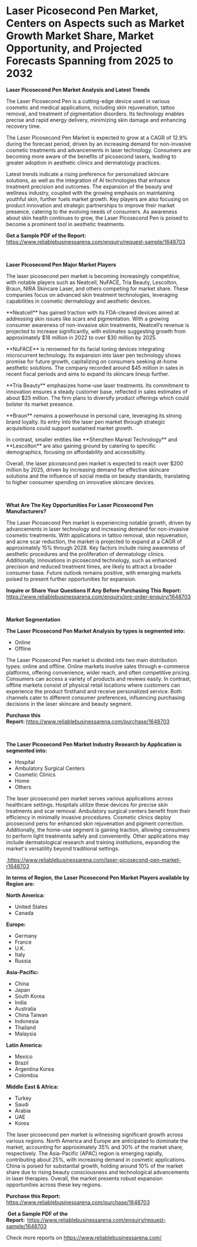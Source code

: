 <p><h1>Laser Picosecond Pen Market, Centers on Aspects such as Market Growth Market Share, Market Opportunity, and Projected Forecasts Spanning from 2025 to 2032</h1></p><p><strong>Laser Picosecond Pen Market Analysis and Latest Trends</strong></p>
<p><p>The Laser Picosecond Pen is a cutting-edge device used in various cosmetic and medical applications, including skin rejuvenation, tattoo removal, and treatment of pigmentation disorders. Its technology enables precise and rapid energy delivery, minimizing skin damage and enhancing recovery time.</p><p>The Laser Picosecond Pen Market is expected to grow at a CAGR of 12.9% during the forecast period, driven by an increasing demand for non-invasive cosmetic treatments and advancements in laser technology. Consumers are becoming more aware of the benefits of picosecond lasers, leading to greater adoption in aesthetic clinics and dermatology practices.</p><p>Latest trends indicate a rising preference for personalized skincare solutions, as well as the integration of AI technologies that enhance treatment precision and outcomes. The expansion of the beauty and wellness industry, coupled with the growing emphasis on maintaining youthful skin, further fuels market growth. Key players are also focusing on product innovation and strategic partnerships to improve their market presence, catering to the evolving needs of consumers. As awareness about skin health continues to grow, the Laser Picosecond Pen is poised to become a prominent tool in aesthetic treatments.</p></p>
<p><strong>Get a Sample PDF of the Report:&nbsp;</strong> <a href="https://www.reliablebusinessarena.com/enquiry/request-sample/1648703?utm_campaign=3009&utm_medium=2&utm_source=Github&utm_content=ia&utm_term=03032025&utm_id=laser-picosecond-pen">https://www.reliablebusinessarena.com/enquiry/request-sample/1648703</a></p>
<p>&nbsp;</p>
<p><strong>Laser Picosecond Pen Major Market Players</strong></p>
<p><p>The laser picosecond pen market is becoming increasingly competitive, with notable players such as Neatcell, NuFACE, Tria Beauty, Lescolton, Braun, NIRA Skincare Laser, and others competing for market share. These companies focus on advanced skin treatment technologies, leveraging capabilities in cosmetic dermatology and aesthetic devices.</p><p>**Neatcell** has gained traction with its FDA-cleared devices aimed at addressing skin issues like scars and pigmentation. With a growing consumer awareness of non-invasive skin treatments, Neatcell’s revenue is projected to increase significantly, with estimates suggesting growth from approximately $18 million in 2022 to over $30 million by 2025.</p><p>**NuFACE** is renowned for its facial toning devices integrating microcurrent technology. Its expansion into laser pen technology shows promise for future growth, capitalizing on consumers seeking at-home aesthetic solutions. The company recorded around $45 million in sales in recent fiscal periods and aims to expand its skincare lineup further.</p><p>**Tria Beauty** emphasizes home-use laser treatments. Its commitment to innovation ensures a steady customer base, reflected in sales estimates of about $25 million. The firm plans to diversify product offerings which could bolster its market presence.</p><p>**Braun** remains a powerhouse in personal care, leveraging its strong brand loyalty. Its entry into the laser pen market through strategic acquisitions could support sustained market growth.</p><p>In contrast, smaller entities like **Shenzhen Mareal Technology** and **Lescolton** are also gaining ground by catering to specific demographics, focusing on affordability and accessibility.</p><p>Overall, the laser picosecond pen market is expected to reach over $200 million by 2025, driven by increasing demand for effective skincare solutions and the influence of social media on beauty standards, translating to higher consumer spending on innovative skincare devices.</p></p>
<p>&nbsp;</p>
<p><strong>What Are The Key Opportunities For Laser Picosecond Pen Manufacturers?</strong></p>
<p><p>The Laser Picosecond Pen market is experiencing notable growth, driven by advancements in laser technology and increasing demand for non-invasive cosmetic treatments. With applications in tattoo removal, skin rejuvenation, and acne scar reduction, the market is projected to expand at a CAGR of approximately 15% through 2028. Key factors include rising awareness of aesthetic procedures and the proliferation of dermatology clinics. Additionally, innovations in picosecond technology, such as enhanced precision and reduced treatment times, are likely to attract a broader consumer base. Future outlook remains positive, with emerging markets poised to present further opportunities for expansion.</p></p>
<p><strong>Inquire or Share Your Questions If Any Before Purchasing This Report:</strong> <a href="https://www.reliablebusinessarena.com/enquiry/pre-order-enquiry/1648703?utm_campaign=3009&utm_medium=2&utm_source=Github&utm_content=ia&utm_term=03032025&utm_id=laser-picosecond-pen">https://www.reliablebusinessarena.com/enquiry/pre-order-enquiry/1648703</a></p>
<p>&nbsp;</p>
<p><strong>Market Segmentation</strong></p>
<p><strong>The Laser Picosecond Pen Market Analysis by types is segmented into:</strong></p>
<p><ul><li>Online</li><li>Offline</li></ul></p>
<p><p>The Laser Picosecond Pen market is divided into two main distribution types: online and offline. Online markets involve sales through e-commerce platforms, offering convenience, wider reach, and often competitive pricing. Consumers can access a variety of products and reviews easily. In contrast, offline markets consist of physical retail locations where customers can experience the product firsthand and receive personalized service. Both channels cater to different consumer preferences, influencing purchasing decisions in the laser skincare and beauty segment.</p></p>
<p><strong>Purchase this Report:&nbsp;</strong><a href="https://www.reliablebusinessarena.com/purchase/1648703?utm_campaign=3009&utm_medium=2&utm_source=Github&utm_content=ia&utm_term=03032025&utm_id=laser-picosecond-pen">https://www.reliablebusinessarena.com/purchase/1648703</a></p>
<p>&nbsp;</p>
<p><strong>The Laser Picosecond Pen Market Industry Research by Application is segmented into:</strong></p>
<p><ul><li>Hospital</li><li>Ambulatory Surgical Centers</li><li>Cosmetic Clinics</li><li>Home</li><li>Others</li></ul></p>
<p><p>The laser picosecond pen market serves various applications across healthcare settings. Hospitals utilize these devices for precise skin treatments and scar removal. Ambulatory surgical centers benefit from their efficiency in minimally invasive procedures. Cosmetic clinics deploy picosecond pens for enhanced skin rejuvenation and pigment correction. Additionally, the home-use segment is gaining traction, allowing consumers to perform light treatments safely and conveniently. Other applications may include dermatological research and training institutions, expanding the market's versatility beyond traditional settings.</p></p>
<p><a href="https://www.reliablebusinessarena.com/laser-picosecond-pen-market-r1648703?utm_campaign=3009&utm_medium=2&utm_source=Github&utm_content=ia&utm_term=03032025&utm_id=laser-picosecond-pen">&nbsp;https://www.reliablebusinessarena.com/laser-picosecond-pen-market-r1648703</a></p>
<p><strong>In terms of Region, the Laser Picosecond Pen Market Players available by Region are:</strong></p>
<p>
    <p> <strong> North America: </strong>
        <ul>
            <li>United States</li>
            <li>Canada</li>
        </ul>
        </p> 
    <p> <strong> Europe: </strong>
        <ul>
            <li>Germany</li>
            <li>France</li>
            <li>U.K.</li>
            <li>Italy</li>
            <li>Russia</li>
        </ul>
        </p> 
    <p> <strong> Asia-Pacific: </strong>
        <ul>
            <li>China</li>
            <li>Japan</li>
            <li>South Korea</li>
            <li>India</li>
            <li>Australia</li>
            <li>China Taiwan</li>
            <li>Indonesia</li>
            <li>Thailand</li>
            <li>Malaysia</li>
        </ul>
        </p> 
    <p> <strong> Latin America: </strong>
        <ul>
            <li>Mexico</li>
            <li>Brazil</li>
            <li>Argentina Korea</li>
            <li>Colombia</li>
        </ul>
        </p> 
    <p> <strong> Middle East & Africa: </strong>
        <ul>
            <li>Turkey</li>
            <li>Saudi</li>
            <li>Arabia</li>
            <li>UAE</li>
            <li>Korea</li>
        </ul>
    </p>
    </p>
<p><p>The laser picosecond pen market is witnessing significant growth across various regions. North America and Europe are anticipated to dominate the market, accounting for approximately 35% and 30% of the market share, respectively. The Asia-Pacific (APAC) region is emerging rapidly, contributing about 25%, with increasing demand in cosmetic applications. China is poised for substantial growth, holding around 10% of the market share due to rising beauty consciousness and technological advancements in laser therapies. Overall, the market presents robust expansion opportunities across these key regions.</p></p>
<p><strong>Purchase this Report: </strong><a href="https://www.reliablebusinessarena.com/purchase/1648703?utm_campaign=3009&utm_medium=2&utm_source=Github&utm_content=ia&utm_term=03032025&utm_id=laser-picosecond-pen">https://www.reliablebusinessarena.com/purchase/1648703</a></p>
<p>&nbsp;<strong>Get a Sample PDF of the Report:&nbsp;&nbsp;</strong><a href="https://www.reliablebusinessarena.com/enquiry/request-sample/1648703?utm_campaign=3009&utm_medium=2&utm_source=Github&utm_content=ia&utm_term=03032025&utm_id=laser-picosecond-pen">https://www.reliablebusinessarena.com/enquiry/request-sample/1648703</a></p>
<p><strong></strong></p>
<p>Check more reports on <a href="https://www.reliablebusinessarena.com/?utm_campaign=3009&utm_medium=2&utm_source=Github&utm_content=ia&utm_term=03032025&utm_id=laser-picosecond-pen">https://www.reliablebusinessarena.com/</a></p>